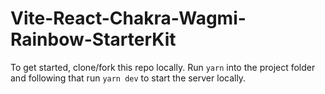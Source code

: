 # Vite-React-Chakra-Wagmi-Rainbow-StarterKit

To get started, clone/fork this repo locally.
Run `yarn` into the project folder and following that run `yarn dev` to start the server locally.
